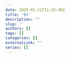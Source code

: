 ```yaml
--- 
date: 2025-01-21T11:32:48Z
title: '01'
description: ""
slug: ''
authors: []
tags: []
categories: []
externalLink: ""
series: []
---
```


